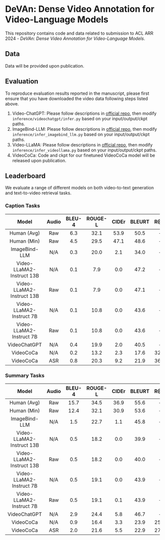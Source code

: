 # DeVAn: Dense Video Annotation for Video-Language Models
This repository contains code and data related to submission to ACL ARR 2024 - _DeVAn: Dense Video Annotation for Video-Language Models_.

## Data
Data will be provided upon publication.

## Evaluation
To reproduce evaluation results reported in the manuscript, please first ensure that you have downloaded the video data following steps listed above.

1. Video-ChatGPT: Please follow descriptions in [official repo](https://github.com/mbzuai-oryx/Video-ChatGPT), then modify `inference/videochatgpt/infer.py` based on your input/output/ckpt paths.
2. ImageBind-LLM: Please follow descriptions in [official repo](https://github.com/OpenGVLab/LLaMA-Adapter/tree/main/imagebind_LLM), then modify `inference/infer_imagebind_llm.py` based on your input/output/ckpt paths.
3. Video-LLaMA: Please follow descriptions in [official repo](https://github.com/DAMO-NLP-SG/Video-LLaMA), then modify `inference/infer_videollama.py` based on your input/output/ckpt paths.
4. VideoCoCa: Code and ckpt for our finetuned VideoCoCa model will be released upon publication.

## Leaderboard
We evaluate a range of different models on both video-to-text generation and text-to-video retrieval tasks.

### Caption Tasks
|           Model           | Audio | BLEU-4 | ROUGE-L | CIDEr | BLEURT | R@1 | R@5 | R@10 |
|:-------------------------:|:-----:|:------:|:-------:|:-----:|:------:|:---:|:---:|:----:|
|        Human (Avg)        |  Raw  |   6.3  |   32.1  |  53.9 |  50.5  |  -  |  -  |   -  |
|        Human (Min)        |  Raw  |   4.5  |   29.5  |  47.1 |  48.6  |  -  |  -  |   -  |
|       ImageBind-LLM       |  N/A  |   0.3  |   20.0  |  2.1  |  34.0  |  -  |  -  |   -  |
| Video-LLaMA2-Instruct 13B |  N/A  |   0.1  |   7.9   |  0.0  |  47.2  |  -  |  -  |   -  |
| Video-LLaMA2-Instruct 13B |  Raw  |   0.1  |   7.9   |  0.0  |  47.1  |  -  |  -  |   -  |
|  Video-LLaMA2-Instruct 7B |  N/A  |   0.1  |   10.8  |  0.0  |  43.6  |  -  |  -  |   -  |
|  Video-LLaMA2-Instruct 7B |  Raw  |   0.1  |   10.8  |  0.0  |  43.6  |  -  |  -  |   -  |
|        VideoChatGPT       |  N/A  |   0.4  |   19.9  |  2.0  |  40.5  |  -  |  -  |   -  |
|         VideoCoCa         |  N/A  |   0.2  |   13.2  |  2.3  |  17.6  | 32% | 50% |  58% |
|         VideoCoCa         |  ASR  |   0.8  |   20.3  |  9.2  |  21.9  | 36% | 53% |  59% |


### Summary Tasks
|           Model           | Audio | BLEU-4 | ROUGE-L | CIDEr | BLEURT | R@1 | R@5 | R@10 |
|:-------------------------:|:-----:|:------:|:-------:|:-----:|:------:|:---:|:---:|:----:|
|        Human (Avg)        |  Raw  |  15.7  |   34.5  |  36.9 |  55.6  |  -  |  -  |   -  |
|        Human (Min)        |  Raw  |  12.4  |   32.1  |  30.9 |  53.6  |  -  |  -  |   -  |
|       ImageBind-LLM       |  N/A  |   1.5  |   22.7  |  1.1  |  45.8  |  -  |  -  |   -  |
| Video-LLaMA2-Instruct 13B |  N/A  |   0.5  |   18.2  |  0.0  |  39.9  |  -  |  -  |   -  |
| Video-LLaMA2-Instruct 13B |  Raw  |   0.5  |   18.2  |  0.0  |  40.0  |  -  |  -  |   -  |
|  Video-LLaMA2-Instruct 7B |  N/A  |   0.5  |   19.1  |  0.0  |  43.9  |  -  |  -  |   -  |
|  Video-LLaMA2-Instruct 7B |  Raw  |   0.5  |   19.1  |  0.1  |  43.9  |  -  |  -  |   -  |
|        VideoChatGPT       |  N/A  |   2.9  |   24.4  |  5.8  |  46.7  |  -  |  -  |   -  |
|         VideoCoCa         |  N/A  |   0.9  |   16.4  |  3.3  |  23.9  | 25% | 41% |  48% |
|         VideoCoCa         |  ASR  |   2.0  |   21.6  |  5.5  |  22.9  | 27% | 42% |  48% |